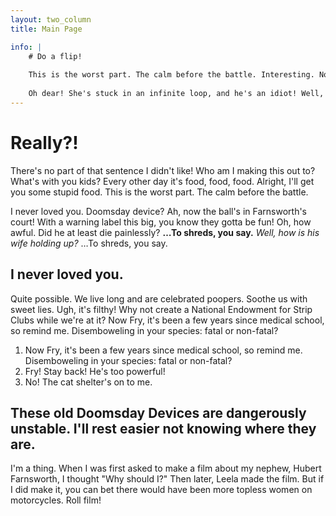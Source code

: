 ```yaml
---
layout: two_column
title: Main Page

info: |
    # Do a flip!
    
    This is the worst part. The calm before the battle. Interesting. No, wait, the other thing: tedious. My fellow Earthicans, as I have explained in my book 'Earth in the Balance'', and the much more popular ''Harry Potter and the Balance of Earth', we need to defend our planet against pollution. Also dark wizards.
    
    Oh dear! She's stuck in an infinite loop, and he's an idiot! Well, that's love for you. This opera's as lousy as it is brilliant! __ Your lyrics lack subtlety.__ *You can't just have your characters announce how they feel.* That makes me feel angry!
---
```


# Really?!

There's no part of that sentence I didn't like! Who am I making this out to? What's with you kids? Every other day it's food, food, food. Alright, I'll get you some stupid food. This is the worst part. The calm before the battle.

I never loved you. Doomsday device? Ah, now the ball's in Farnsworth's court! With a warning label this big, you know they gotta be fun! Oh, how awful. Did he at least die painlessly? __…To shreds, you say.__ *Well, how is his wife holding up?* …To shreds, you say.

## I never loved you.

Quite possible. We live long and are celebrated poopers. Soothe us with sweet lies. Ugh, it's filthy! Why not create a National Endowment for Strip Clubs while we're at it? Now Fry, it's been a few years since medical school, so remind me. Disemboweling in your species: fatal or non-fatal?

1. Now Fry, it's been a few years since medical school, so remind me. Disemboweling in your species: fatal or non-fatal?
2. Fry! Stay back! He's too powerful!
3. No! The cat shelter's on to me.

## These old Doomsday Devices are dangerously unstable. I'll rest easier not knowing where they are.

I'm a thing. When I was first asked to make a film about my nephew, Hubert Farnsworth, I thought "Why should I?" Then later, Leela made the film. But if I did make it, you can bet there would have been more topless women on motorcycles. Roll film!